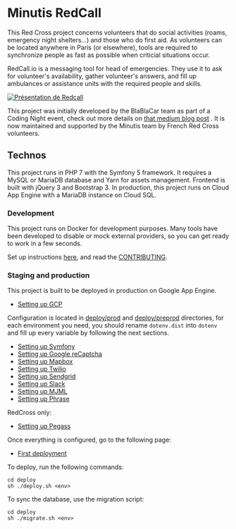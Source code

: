 # Minutis RedCall

This Red Cross project concerns volunteers that do social activities (roams, emergency night shelters...) and those who
do first aid. As volunteers can be located anywhere in Paris (or elsewhere), tools are required to synchronize people as
fast as possible when criticial situations occur.

RedCall.io is a messaging tool for head of emergencies. They use it to ask for volunteer's availability, gather
volunteer's answers, and fill up ambulances or assistance units with the required people and skills.

[![Présentation de Redcall](https://img.youtube.com/vi/0g8YDprUqg8/0.jpg)](https://www.youtube.com/watch?v=0g8YDprUqg8)

This project was initially developed by the BlaBlaCar team as part of a Coding Night event, check out more details
on [that medium blog post](https://medium.com/blablacar-tech/extending-our-principles-outside-blablacar-the-redalert-project-cf50110f0848)
. It is now maintained and supported by the Minutis team by French Red Cross volunteers.

## Technos

This project runs in PHP 7 with the Symfony 5 framework. It requires a MySQL or MariaDB database and Yarn for assets
management. Frontend is built with jQuery 3 and Bootstrap 3. In production, this project runs on Cloud App Engine with a MariaDB instance on Cloud SQL. 

### Development

This project runs on Docker for development purposes. Many tools have been developed to disable or mock external
providers, so you can get ready to work in a few seconds.

Set up instructions [here](docs/tech/00-development.md), and read the [CONTRIBUTING](CONTRIBUTING.md).

### Staging and production

This project is built to be deployed in production on Google App Engine.

- [Setting up GCP](docs/tech/01-gcp.md)

Configuration is located in [deploy/prod](deploy/prod) and [deploy/preprod](deploy/preprod) directories, for each
environment you need, you should rename `dotenv.dist` into `dotenv` and fill up every variable by following the next
sections.

- [Setting up Symfony](docs/tech/05-configure-symfony.md)
- [Setting up Google reCaptcha](docs/tech/06-google-recaptcha.md)
- [Setting up Mapbox](docs/tech/09-configure-mapbox.md)
- [Setting up Twilio](docs/tech/10-configure-twilio.md)
- [Setting up Sendgrid](docs/tech/10-configure-sendgrid.md)
- [Setting up Slack](docs/tech/13-configure-slack.md)
- [Setting up MJML](docs/tech/14-configure-mjml.md)
- [Setting up Phrase](docs/tech/15-phraseapp.md)

RedCross only:

- [Setting up Pegass](docs/tech/11-configure-pegass.md)

Once everything is configured, go to the following page:

- [First deployment](docs/tech/12-first-deployment.md)

To deploy, run the following commands:

```
cd deploy
sh ./deploy.sh <env>
```

To sync the database, use the migration script:

```
cd deploy
sh ./migrate.sh <env>
```


